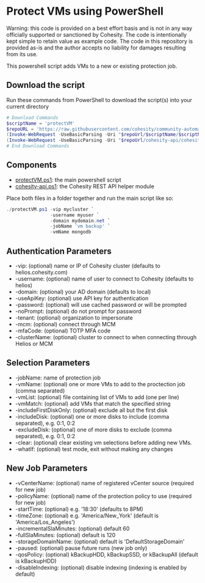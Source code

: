 # Protect VMs using PowerShell

Warning: this code is provided on a best effort basis and is not in any way officially supported or sanctioned by Cohesity. The code is intentionally kept simple to retain value as example code. The code in this repository is provided as-is and the author accepts no liability for damages resulting from its use.

This powershell script adds VMs to a new or existing protection job.

## Download the script

Run these commands from PowerShell to download the script(s) into your current directory

```powershell
# Download Commands
$scriptName = 'protectVM'
$repoURL = 'https://raw.githubusercontent.com/cohesity/community-automation-samples/main/powershell'
(Invoke-WebRequest -UseBasicParsing -Uri "$repoUrl/$scriptName/$scriptName.ps1").content | Out-File "$scriptName.ps1"; (Get-Content "$scriptName.ps1") | Set-Content "$scriptName.ps1"
(Invoke-WebRequest -UseBasicParsing -Uri "$repoUrl/cohesity-api/cohesity-api.ps1").content | Out-File cohesity-api.ps1; (Get-Content cohesity-api.ps1) | Set-Content cohesity-api.ps1
# End Download Commands
```

## Components

* [protectVM.ps1](https://raw.githubusercontent.com/cohesity/community-automation-samples/main/powershell/protectVM/protectVM.ps1): the main powershell script
* [cohesity-api.ps1](https://raw.githubusercontent.com/cohesity/community-automation-samples/main/powershell/cohesity-api/cohesity-api.ps1): the Cohesity REST API helper module

Place both files in a folder together and run the main script like so:

```powershell
./protectVM.ps1 -vip mycluster `
                -username myuser `
                -domain mydomain.net `
                -jobName 'vm backup' `
                -vmName mongodb
```

## Authentication Parameters

* -vip: (optional) name or IP of Cohesity cluster (defaults to helios.cohesity.com)
* -username: (optional) name of user to connect to Cohesity (defaults to helios)
* -domain: (optional) your AD domain (defaults to local)
* -useApiKey: (optional) use API key for authentication
* -password: (optional) will use cached password or will be prompted
* -noPrompt: (optional) do not prompt for password
* -tenant: (optional) organization to impersonate
* -mcm: (optional) connect through MCM
* -mfaCode: (optional) TOTP MFA code
* -clusterName: (optional) cluster to connect to when connecting through Helios or MCM

## Selection Parameters

* -jobName: name of protection job
* -vmName: (optional) one or more VMs to add to the proctection job (comma separated)
* -vmList: (optional) file containing list of VMs to add (one per line)
* -vmMatch: (optional) add VMs that match the specified string
* -includeFirstDiskOnly: (optional) exclude all but the first disk
* -includeDisk: (optional) one or more disks to include (comma separated), e.g. 0:1, 0:2
* -excludeDisk: (optional) one of more disks to exclude (comma separated), e.g. 0:1, 0:2
* -clear: (optional) clear existing vm selections before adding new VMs.
* -whatIf: (optional) test mode, exit without making any changes

## New Job Parameters

* -vCenterName: (optional) name of registered vCenter source (required for new job)
* -policyName: (optional) name of the protection policy to use (required for new job)
* -startTime: (optional) e.g. '18:30' (defaults to 8PM)
* -timeZone: (optional) e.g. 'America/New_York' (default is 'America/Los_Angeles')
* -incrementalSlaMinutes: (optional) default 60
* -fullSlaMinutes: (optional) default is 120
* -storageDomainName: (optional) default is 'DefaultStorageDomain'
* -paused: (optional) pause future runs (new job only)
* -qosPolicy: (optional) kBackupHDD, kBackupSSD, or kBackupAll (default is kBackupHDD)
* -disableIndexing: (optional) disable indexing (indexing is enabled by default)
